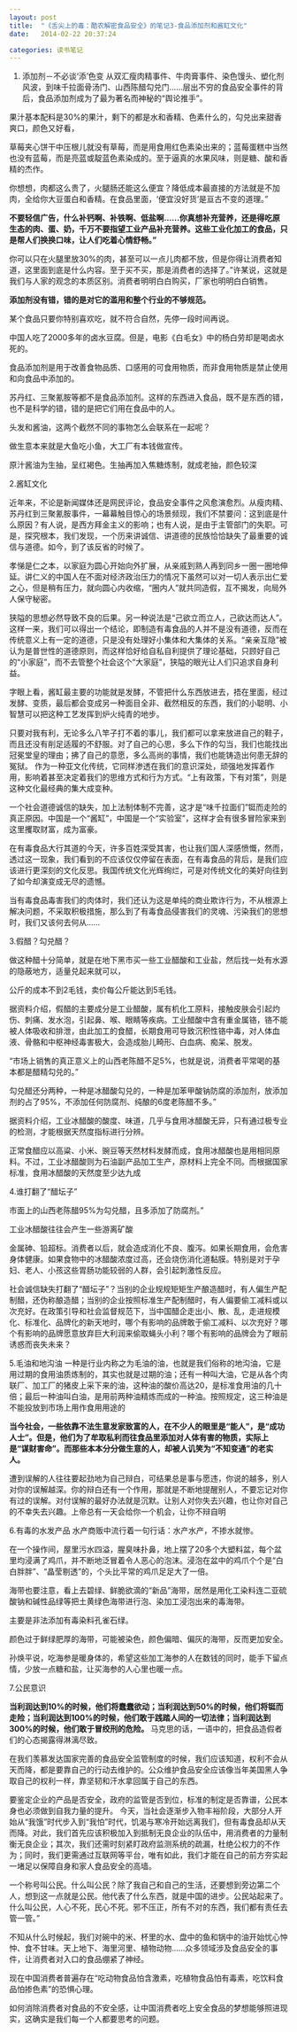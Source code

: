 ```yaml
---
layout: post
title:  "《舌尖上的毒：酷农解密食品安全》的笔记3-食品添加剂和酱缸文化"
date:   2014-02-22 20:37:24

categories: 读书笔记
---
```



1. 添加剂－不必谈‘添’色变
从双汇瘦肉精事件、牛肉膏事件、染色馒头、塑化剂风波，到味千拉面骨汤门、山西陈醋勾兑门……层出不穷的食品安全事件的背后，食品添加剂成为了最为著名而神秘的“舆论推手”。

果汁基本配料是30%的果汁，剩下的都是水和香精、色素什么的，勾兑出来甜香爽口，颜色又好看，

草莓夹心饼干中压根儿就没有草莓，而是用食用红色素染出来的；蓝莓蛋糕中当然也没有蓝莓，而是亮蓝或靛蓝色素染成的。至于逼真的水果风味，则是糖、酸和香精的杰作。

你想想，肉都这么贵了，火腿肠还能这么便宜？降低成本最直接的方法就是不加肉，全给你大豆蛋白和香精。在食品里面，‘便宜没好货’是亘古不变的道理。”

**不要轻信广告，什么补钙啊、补铁啊、低盐啊……你真想补充营养，还是得吃原生态的肉、蛋、奶，千万不要指望工业产品补充营养。这些工业化加工的食品，只是帮人们换换口味，让人们吃着心情舒畅。”**

你可以只在火腿里放30%的肉，甚至可以一点儿肉都不放，但是你得让消费者知道，这里面到底是什么内容。至于买不买，那是消费者的选择了。”许某说，这就是我们与人家的观念的本质区别。消费者明明白白购买，厂家也明明白白销售。


**添加剂没有错，错的是对它的滥用和整个行业的不够规范。**

某个食品只要你特别喜欢吃，就不符合自然，先停一段时间再说。

中国人吃了2000多年的卤水豆腐。但是，电影《白毛女》中的杨白劳却是喝卤水死的。

食品添加剂是用于改善食物品质、口感用的可食用物质，而非食用物质是禁止使用和向食品中添加的。

苏丹红、三聚氰胺等都不是食品添加剂。这样的东西进入食品，既不是东西的错，也不是科学的错，错的是把它们用在食品中的人。

头发和酱油，这两个截然不同的事物怎么会联系在一起呢？

做生意本来就是大鱼吃小鱼，大工厂有本钱做宣传。

原汁酱油为生抽，呈红褐色。生抽再加入焦糖炼制，就成老抽，颜色较深


2.酱缸文化

近年来，不论是新闻媒体还是网民评论，食品安全事件之风愈演愈烈。从瘦肉精、苏丹红到三聚氰胺事件，一幕幕触目惊心的场景频现，我们不禁要问：这到底是什么原因？有人说，是西方拜金主义的影响；也有人说，是由于主管部门的失职。可是，探究根本，我们发现，一个历来讲诚信、讲道德的民族恰恰缺失了最重要的诚信与道德。如今，到了该反省的时候了。

孝悌是仁之本，以家庭为圆心开始向外扩展，从亲戚到熟人再到同乡一圈一圈地伸延。讲仁义的中国人在不面对经济政治压力的情况下虽然可以对一切人表示出仁爱之心，但是稍有压力，就向圆心内收缩，“圈内人”就共同造假，互不揭发，向局外人保守秘密。

狭隘的思想必然导致不良的后果。另一种说法是“己欲立而立人，己欲达而达人”。这样一来，我们可以得出一个结论，即制造有毒食品的人并不是没有道德，反而在传统意义上有一定的道德，只是没有处理好小集体和大集体的关系。“亲亲互隐”被认为是普世性的道德原则，而这样恰好给自私自利提供了理论基础，只顾好自己的“小家庭”，而不去管整个社会这个“大家庭”，狭隘的眼光让人们只追求自身利益。

字眼上看，酱缸最主要的功能就是发酵，不管把什么东西放进去，捂在里面，经过发酵、变质，最后都会变成另一种面目全非、截然相反的东西，我们的小聪明、小智慧可以把这种工艺发挥到炉火纯青的地步。

只要对我有利，无论多么八竿子打不着的事儿，我们都可以拿来放进自己的鞋子，而且还没有削足适履的不舒服。对了自己的心思，多么下作的勾当，我们也能找出冠冕堂皇的理由；拂了自己的意愿，多么高尚的事情，我们也能铸造出何患无辞的冤狱。
作为一种亚文化传统，它同样渗透在我们的意识深处，顽强地发挥着作用，影响着甚至决定着我们的思维方式和行为方式。“上有政策，下有对策”，则是这种文化最经典的集大成变种。

一个社会道德诚信的缺失，加上法制体制不完善，这才是“味千拉面们”铤而走险的真正原因。中国是一个“酱缸”，中国是一个“实验室”，这样才会有很多冒险家来到这里攫取财富，成为富豪。

在有毒食品大行其道的今天，许多百姓深受其害，也让我们国人深感愤慨，然而，透过这一现象，我们看到的不应该仅仅停留在表面，在有毒食品的背后，是我们应该进行更深刻的文化反思。我国传统文化光辉绚烂，可是对传统文化的美好向往到了如今却演变成无尽的遗憾。

当有毒食品毒害我们的肉体时，我们还认为这是单纯的商业欺诈行为，不从根源上解决问题，不采取积极措施，那么到了有毒食品侵害我们的灵魂、污染我们的思想时，我们又该何去何从……


3.假醋？勾兑醋？

做这种醋十分简单，就是在地下黑市买一些工业醋酸和工业盐，然后找一处有水源的隐蔽地方，适量兑起来就可以，

公斤的成本不到2毛钱，卖价每公斤能达到5毛钱。

据资料介绍，假醋的主要成分是工业醋酸，属有机化工原料，接触皮肤会引起灼伤、刺痛、发水泡，引起鼻、喉、眼睛等疾病。工业醋酸中含有重金属铬，铬不能被人体吸收和排泄，由此加工的食醋，长期食用可导致沉积性铬中毒，对人体血液、骨骼和中枢神经毒害极大，会造成胎儿畸形、白血病、痴呆、脱发。

“市场上销售的真正意义上的山西老陈醋不足5%，也就是说，消费者平常喝的基本都是醋精勾兑的。”

勾兑醋还分两种，一种是冰醋酸勾兑的，一种是加苯甲酸钠防腐的添加剂，放添加剂的占了95%，不添加任何防腐剂、纯酿的6度老陈醋不多。”

据资料介绍，工业冰醋酸的酸度、味道，几乎与食用冰醋酸无异，只有通过极专业的检测，才能根据天然度指标进行分辨。

正常食醋应以高粱、小米、豌豆等天然材料发酵而成，食用冰醋酸也是用相同原料。不过，工业冰醋酸则为石油副产品加工生产，原材料上完全不同。而根据国家标准，食用冰醋酸的天然度至少达九成


4.谁打翻了“醋坛子”

市面上的山西老陈醋95%为勾兑醋，且多添加了防腐剂。”

工业冰醋酸往往会产生一些游离矿酸

金属砷、铅超标。消费者以后，就会造成消化不良、腹泻。如果长期食用，会危害身体健康。如果食物中的冰醋酸浓度过高，还会烧伤消化道黏膜。特别是对于孕妇、老人、小孩这些胃肠功能较弱的人群，会引起刺激性反应。

社会诚信缺失打翻了“醋坛子”？当别的企业规规矩矩生产酿造醋时，有人偏生产配制醋，还伪称酿造醋；当别的企业按照标准生产配制醋时，有人偏要偷工减料或以次充好。在政策引导和社会监督规范下，当中国醋企走出小、散、乱，走进规模化、标准化、品牌化的新天地时，哪个有影响的品牌敢于偷工减料、以次充好？哪个有影响的品牌愿意放弃巨大利润来偷取蝇头小利？哪个有影响的品牌会为了眼前诱惑而丧失未来？

5.毛油和地沟油
一种是行业内称之为毛油的油，也就是我们俗称的地沟油，它是用过期的食用油质炼制的，其实也就是过期的油；还有一种叫大油，它是从各个肉联厂、加工厂的猪皮上采下来的油，这种油的酸价高达20，是标准食用油的几十倍；最后一种油叫白油，是用前两种油精炼而成的一种油。按照规定，这三种油是不能投放到市场上用作食用用途的


**当今社会，一些依靠不法生意发家致富的人，在不少人的眼里是“能人”，是“成功人士”。但是，他们为了牟取私利而往食品里添加对人体有害的物质，实际上是“谋财害命”。而那些本本分分做生意的人，却被人讥笑为“不知变通”的老实人。**

遭到误解的人往往要起劲地为自己辩白，可结果总是事与愿违，你说的越多，别人对你的误解越深。你的辩白还有一个作用，那就是不断地提醒别人，不要忘记对你有过的误解。对付误解的最好办法就是沉默。让别人对你失去兴趣，也让你对自己的不幸失去兴趣。上帝总有一天会给你一个机会，让你不辩自明


6.有毒的水发产品
水产商贩中流行着一句行话：水产水产，不掺水就惨。

在一个操作间，屋里污水四溢，腥臭味扑鼻，地上摆了20多个大塑料盆，每个盆里均浸满了鸡爪，并不断地泛冒着令人恶心的泡沫。浸泡在盆中的鸡爪个个是“白白胖胖”、“晶莹剔透”的，个头比平常的鸡爪足足大了一倍。

海带也要注意，看上去碧绿、鲜脆欲滴的“新品”海带，居然是用化工染料连二亚硫酸钠和碱性品绿等把土黄绿色海带进行泡、染加工浸泡出来的毒海带。

主要是非法添加有毒染料孔雀石绿。

颜色过于鲜绿肥厚的海带，可能被染色，颜色偏暗、偏灰的海带，反而更加安全。

孙焕平说，吃海参是暖身体的，希望这些加工海参的人在数钱的同时，能手下留点情，少放一点糖和盐，让买海参的人心里也暖一点。


7.公民意识

**当利润达到10%的时候，他们将蠢蠢欲动；当利润达到50%的时候，他们将铤而走险；当利润达到100%的时候，他们敢于践踏人间的一切法律；当利润达到300%的时候，他们敢于冒绞刑的危险。** 马克思的话，一语中的，把食品造假者们的心态揭露得淋漓尽致。

在我们羡慕发达国家完善的食品安全监管制度的时候，我们应该知道，权利不会从天而降，都是要靠自己的行动去维护的。公众维护食品安全应该像当年美国黑人争取自己的权利一样，靠坚韧和汗水拿回属于自己的东西。

要鉴定企业的产品是否安全，政府的监管是否到位，标准的制定是否靠谱，公民本身也必须做到自我力量的提升。
今天，当社会逐渐步入物丰裕阶段，大部分人开始从“我饿”时代步入到“我怕”时代，饥渴与寒冷开始远离我们，但有毒食品却从天而降。对此，我们首先应该积极加入到抵制无良企业的队伍中，用消费者的力量制衡无良企业；其次，我们还需时刻紧盯政府监测系统的疏漏，杜绝公权力的不作为；同时，我们更需通过互联网等平台，唯有如此，我们才能在自己的前方夯实起一堵足以保障自身和家人食品安全的高墙。


一个称号叫公民。什么叫公民？除了我自己和自己的生活，还要想到旁边第二个人，想到这一点就是公民。他代表了什么东西，就是中国的进步。公民站起来了。什么叫公民，人心不死，民心不死。邪不压正，所有不对的东西，我们都有责任去管一管。”


不知从什么时候起，我们对碗中的米、杯里的水、盘中的鱼和锅中的油开始忧心忡忡、食不甘味。天上地下、海里河里、植物动物……众多领域涉及食品安全的事件，让消费者对入口的食品绷紧了神经。

现在中国消费者普遍存在“吃动物食品怕含激素，吃植物食品怕有毒素，吃饮料食品怕掺色素”的恐惧心理。

如何消除消费者对食品的不安全感，让中国消费者吃上安全食品的梦想能够照进现实，这确实是我们每一个人都要思考的问题。